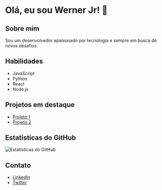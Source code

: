 # Olá, eu sou Werner Jr! 👋

## Sobre mim
Sou um desenvolvedor apaixonado por tecnologia e sempre em busca de novos desafios.

## Habilidades
- JavaScript
- Python
- React
- Node.js

## Projetos em destaque
- [Projeto 1](link_do_projeto)
- [Projeto 2](link_do_projeto)

## Estatísticas do GitHub
![Estatísticas do GitHub](https://github-readme-stats.vercel.app/api?username=wernerjr&show_icons=true)

## Contato
- [LinkedIn](seu_link_do_linkedin)
- [Twitter](seu_link_do_twitter)
